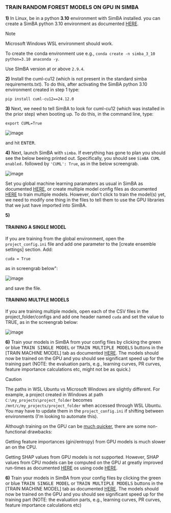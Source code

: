 


### TRAIN RANDOM FOREST MODELS ON GPU IN SIMBA


**1)** In Linux, be in a python **3.10** environment with SimBA installed. you can create a SimBA python 3.10 environment as documented [HERE](https://github.com/sgoldenlab/simba/blob/master/docs/installation_new.md).

>[!NOTE]  
> Microsoft Windows WSL environment should work.
>
> To create the conda environment use e.g., `conda create -n simba_3_10 python=3.10 anaconda -y`.
>
> Use SImBA version at or above ``2.9.4``.

**2)** Install the cuml-cu12 (which is not present in the standard simba requirements.txt). To do this, after activating the SimBA python 3.10 environment created in step 1 type:

```
pip install cuml-cu12==24.12.0
```

**3)** Next, we need to tell SimBA to look for cuml-cu12 (which was installed in the prior step) when booting up. To do this, in the command line, type:

```
export CUML=True
```
![image](https://github.com/user-attachments/assets/c6380386-6c45-480e-9c8e-ef11f6b1297b)

and hit <kbd>ENTER</kbd>.

**4)** Next, launch SimBA with `simba`. If everything has gone to plan you should see the below beeing printed out. Specifically, you should see ``SimBA CUML enabled.`` followed by ``'CUML': True``, as in the below screengrab. 

![image](https://github.com/user-attachments/assets/66d13d3d-b02a-4f3b-adfd-4016747cbf5e)

Set you global machine learning paramaters as usual in SimBA as documented [HERE](https://github.com/sgoldenlab/simba/blob/master/docs/tutorial.md#train-single-model), or create multiple model config files as documented [HERE](https://github.com/sgoldenlab/simba/blob/master/docs/tutorial.md#to-train-multiple-models) to train multiple models. However, don't click to train the model(s) yet, we need to modify one thing in the files to tell them to use the GPU libraries that we just have imported into SimBA.  

**5)**

#### TRAINING A SINGLE MODEL
If you are training from the global environment, open the `project_config.ini` file and add one parameter to the [create ensemble settings] section. Add:

  ``cuda = True``

  as in screengrab below":

  ![image](https://github.com/user-attachments/assets/7c2e7e8d-9056-4ec4-bd55-fdb31328c3e3)

and save the file. 


#### TRAINING MULTPLE MODELS
If you are training multiple models, open each of the CSV files in the project_folder/configs and add one header named ``cuda`` and set the value to TRUE, as in the screengrab below:

![image](https://github.com/user-attachments/assets/d2302531-876c-44e6-8e17-d1919e75d74d)

**6)** Train your models in SimBA from your config files by clicking the green or blue <kbd>TRAIN SINGLE MODEL</kbd> or <kbd>TRAIN MULTIPLE MODELS</kbd> buttons in the [TRAIN MACHINE MODEL] tab as documented [HERE](https://github.com/sgoldenlab/simba/blob/master/docs/tutorial.md#step-7-train-machine-model). The models should now be trained on the GPU and you should see significant speed up for the training part (NOTE: the evaluation parts, e.g., learning curves, PR curves, feature importance calculations etc, might not be as quick.)

> [!CAUTION]
> The paths in WSL Ubuntu vs Microsoft Windows are slightly different. For example, a project created in Windows at path ``C:\my_projects\project_folder`` becomes  ``/mnt/c/my_projects/project_folder`` when accessed through WSL Ubuntu. You may have to update them in the `project_config.ini` if shifting between environments (I'm looking to automate this).
>
> Although training on the GPU can be [much quicker](https://developer.nvidia.com/blog/accelerating-random-forests-up-to-45x-using-cuml/), there are some non-functional drawbacks:
>
> Getting feature importances (gini/entropy) from GPU models is much slower an on the CPU.
>
> Getting SHAP values from GPU models is not supported. However, SHAP values from CPU models can be computed on the GPU at greatly improved run-times as documented [HERE](https://simba-uw-tf-dev.readthedocs.io/en/latest/nb/shap_log_3.html) os using code [HERE](https://github.com/sgoldenlab/simba/blob/master/simba/data_processors/cuda/create_shap_log.py).

**6)** Train your models in SimBA from your config files by clicking the green or blue <kbd>TRAIN SINGLE MODEL</kbd> or <kbd>TRAIN MULTIPLE MODELS</kbd> buttons in the [TRAIN MACHINE MODEL] tab as documented [HERE](https://github.com/sgoldenlab/simba/blob/master/docs/tutorial.md#step-7-train-machine-model). The models should now be trained on the GPU and you should see significant speed up for the training part (NOTE: the evaluation parts, e.g., learning curves, PR curves, feature importance calculations etc)

